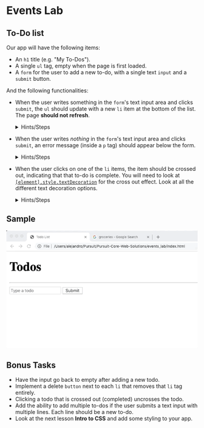 # Events Lab

## To-Do list

Our app will have the following items:

- An `h1` title (e.g. "My To-Dos").
- A single `ul` tag, empty when the page is first loaded.
- A `form` for the user to add a new to-do, with a single text `input` and a `submit` button.

And the following functionalities:

- When the user writes something in the `form`'s text input area and clicks `submit`, the `ul` should update with a new `li` item at the bottom of the list. The page **should not refresh**.

  <details>
    <summary>
      Hints/Steps
    </summary>
  
    1. Add an event listener to the form with `.addEventListener`. What event do you want to listen for?
    2. Remember, what does `event.preventDefault()` do?
    3. Grab the value the user typed from the text input. Do you remember what property of the input node has this?. If not Google it or ask a peer.
    4. Create new `li` element with `document.createElement()`. Set its `innerText` property to be the text the user typed.
    5. Don't forget to append the created `li` to the list.

  </details>

- When the user writes _nothing_ in the `form`'s text input area and clicks `submit`, an error message (inside a `p` tag) should appear below the form.

  <details>
    <summary>
      Hints/Steps
    </summary>
  
    1. How can you check if the input text has something typed or not?
    2. Have an empty paragraph that is above the `<ul>` and under the `<form>`. If the user didn't type anything, modify the content of the paragraph to display a text like: 'Error. Todo cannot be empty' 

  </details>

- When the user clicks on one of the `li` items, the item should be crossed out, indicating that that to-do is complete. You will need to look at [`[element].style.textDecoration`](https://www.w3schools.com/jsref/prop_style_textdecoration.asp) for the cross out effect. Look at all the different text decoration options.

  <details>
    <summary>
      Hints/Steps
    </summary>
  
    1. You will need to add an event listener to all the `li` elements. What event do we want to listen for? What is a downside of this? Talk to a peer or ask an instructor.
    2. There is a better option than 1. Add the event listener to the list itself (parent of all `li`s) and take advantage of event bubbling. If you don't remember what this is check the [lecture video](https://www.youtube.com/watch?v=oAv9ND4fkAc&list=PLvQtbvxnE8UE8i2aog2lXWpREE5Br0yMB&index=6&t=2s) again.
    3. Once you know what element the event occurred on (`event.target`) checkout [`[element].style.textDecoration`](https://www.w3schools.com/jsref/prop_style_textdecoration.asp) to put a line through the text and get the todo cross out effect.

  </details>

## Sample
![todos being added to todo list](./todos.gif)

## Bonus Tasks

- Have the input go back to empty after adding a new todo.
- Implement a delete `button` next to each `li` that removes that `li` tag entirely.
- Clicking a todo that is crossed out (completed) uncrosses the todo.  
- Add the ability to add multiple to-dos if the user submits a text input with multiple lines. Each line should be a new to-do.
- Look at the next lesson **Intro to CSS** and add some styling to your app.
